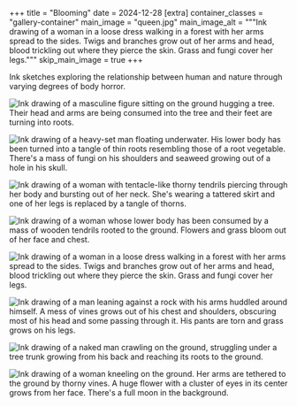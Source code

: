 +++
title = "Blooming"
date = 2024-12-28
[extra]
container_classes = "gallery-container"
main_image = "queen.jpg"
main_image_alt = """Ink drawing of a woman in a loose dress
walking in a forest with her arms spread to the sides.
Twigs and branches grow out of her arms and head,
blood trickling out where they pierce the skin.
Grass and fungi cover her legs."""
skip_main_image = true
+++

Ink sketches exploring the relationship between human and nature
through varying degrees of body horror.

<!-- more -->

![Ink drawing of a masculine figure sitting on the ground hugging a tree.
Their head and arms are being consumed into the tree
and their feet are turning into roots.](hugger.jpg)

![Ink drawing of a heavy-set man floating underwater.
His lower body has been turned into a tangle of thin roots resembling those of a root vegetable.
There's a mass of fungi on his shoulders and seaweed growing out of a hole in his skull.](turnip.jpg)

![Ink drawing of a woman with tentacle-like thorny tendrils
piercing through her body and bursting out of her neck.
She's wearing a tattered skirt and one of her legs is replaced by a tangle of thorns.](thorns.jpg)

![Ink drawing of a woman whose lower body has been consumed
by a mass of wooden tendrils rooted to the ground.
Flowers and grass bloom out of her face and chest.](taking_root.jpg)

![Ink drawing of a woman in a loose dress walking in a forest with her arms spread to the sides.
Twigs and branches grow out of her arms and head, blood trickling out where they pierce the skin.
Grass and fungi cover her legs.](queen.jpg)

![Ink drawing of a man leaning against a rock with his arms huddled around himself.
A mess of vines grows out of his chest and shoulders,
obscuring most of his head and some passing through it.
His pants are torn and grass grows on his legs.](huddle.jpg)

![Ink drawing of a naked man crawling on the ground,
struggling under a tree trunk growing from his back and reaching its roots to the ground.](crawl.jpg)

![Ink drawing of a woman kneeling on the ground.
Her arms are tethered to the ground by thorny vines.
A huge flower with a cluster of eyes in its center grows from her face.
There's a full moon in the background.](bloom.jpg)

